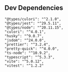 ## Dev Dependencies

    "@types/culori": "^2.1.0",
    "@types/jest": "^29.5.11",
    "@types/node": "^20.11.15",
    "culori": "^4.0.1",
    "husky": "^9.0.7",
    "jsdom": "^24.0.0",
    "prettier": "^3.2.4",
    "pretty-quick": "^4.0.0",
    "ts-node": "^10.9.2",
    "typescript": "^5.3.3",
    "vite": "^5.0.12",
    "vitest": "^1.2.2"